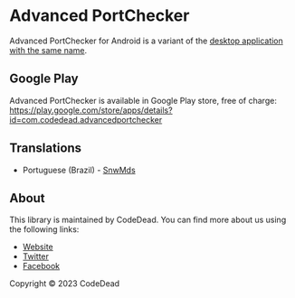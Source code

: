 # Advanced PortChecker

Advanced PortChecker for Android is a variant of the [desktop application with the same name](https://github.com/CodeDead/Advanced-PortChecker).

## Google Play

Advanced PortChecker is available in Google Play store, free of charge:  
https://play.google.com/store/apps/details?id=com.codedead.advancedportchecker

## Translations

- Portuguese (Brazil) - [SnwMds](https://github.com/SnwMds)

## About

This library is maintained by CodeDead. You can find more about us using the following links:
* [Website](https://codedead.com/)
* [Twitter](https://twitter.com/C0DEDEAD/)
* [Facebook](https://facebook.com/deadlinecodedead/)

Copyright © 2023 CodeDead
